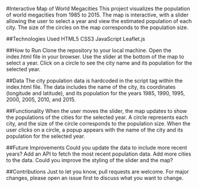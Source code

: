 #Interactive Map of World Megacities
This project visualizes the population of world megacities from 1985 to 2015. The map is interactive, with a slider allowing the user to select a year and view the estimated population of each city. The size of the circles on the map corresponds to the population size.

##Technologies Used
HTML5
CSS3
JavaScript
Leaflet.js

##How to Run
Clone the repository to your local machine.
Open the index.html file in your browser.
Use the slider at the bottom of the map to select a year.
Click on a circle to see the city name and its population for the selected year.

##Data
The city population data is hardcoded in the script tag within the index.html file. The data includes the name of the city, its coordinates (longitude and latitude), and its population for the years 1985, 1990, 1995, 2000, 2005, 2010, and 2015.

##Functionality
When the user moves the slider, the map updates to show the populations of the cities for the selected year. A circle represents each city, and the size of the circle corresponds to the population size. When the user clicks on a circle, a popup appears with the name of the city and its population for the selected year.

##Future Improvements
Could you update the data to include more recent years?
Add an API to fetch the most recent population data.
Add more cities to the data.
Could you improve the styling of the slider and the map?

##Contributions
Just to let you know, pull requests are welcome. For major changes, please open an issue first to discuss what you want to change.
